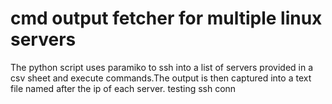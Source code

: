 # cmd output fetcher for multiple linux servers

The python script uses paramiko to ssh into a list of servers provided in a csv sheet and execute commands.The output is then captured into a text file named after the ip of each server.
testing ssh conn
